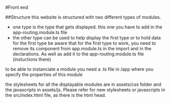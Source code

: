 #Front end

##Structure
this website is structured with two different types of modules.
- one type is the type that gets displayed. this one you have to add in the app-routing.module.ts file
- the other type can be used to help display the first type or to hold data for the first type
be aware that for the first type to work, you need to remove its component from app.module.ts in the import and in the declarations. As well as add it to the app-routing.module.ts file (instuctions there)

to be able to instanciate a module you need a <componentName>.ts file in /app where you specify the properties of this module

the stylesheets for all the displayable modules are in assets/css folder and the javascripts in assets/js. Please refer for new stylesheets or javascripts in the src/index.html file, as there is the html head. 
